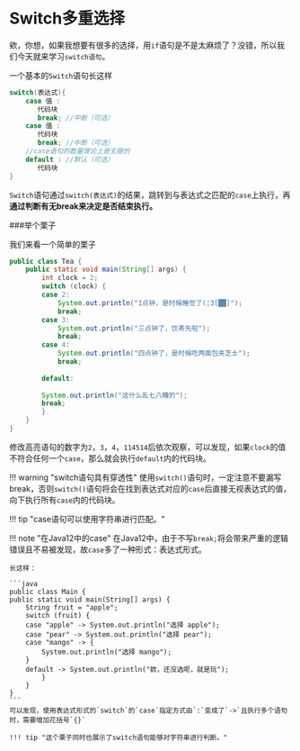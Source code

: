 # Switch多重选择

欸，你想，如果我想要有很多的选择，用`if`语句是不是太麻烦了？没错，所以我们今天就来学习`switch语句`。

一个基本的`Switch`语句长这样
```java
switch(表达式){
    case 值 :
       代码块
       break; //中断（可选）
    case 值 :
       代码块
       break; //中断（可选）
    //case语句的数量理论上是无限的
    default : //默认（可选）
       代码块
}
```
`Switch`语句通过`switch(表达式)`的结果，跳转到与表达式之匹配的`case`上执行，再 **通过判断有无break来决定是否结束执行。**

###举个栗子

我们来看一个简单的栗子

```java hl_lines="3"
public class Tea {
    public static void main(String[] args) {
        int clock = 2;
        switch (clock) {
        case 2:
            System.out.println("1点钟，是时候睡觉了(¦3[▓▓]");
            break;
        case 3:
            System.out.println("三点钟了，饮茶先啦");
            break;
        case 4:
            System.out.println("四点钟了，是时候吃两面包夹芝士");
            break;
            
        default:
        
        System.out.println("这什么乱七八糟的");
        break;
        }
    }
}

```

修改高亮语句的数字为`2`，`3`，`4`，`114514`后依次观察，可以发现，如果`clock`的值不符合任何一个`case`，那么就会执行`default`内的代码块。

!!! warning "switch语句具有穿透性"
    使用`switch()`语句时，一定注意不要漏写break，否则`switch()`语句将会在找到表达式对应的`case`后直接无视表达式的值，向下执行所有`case`内的代码块。

!!! tip "case语句可以使用字符串进行匹配。"

!!! note "在Java12中的case"
    在Java12中，由于不写`break;`将会带来严重的逻辑错误且不易被发现，故`case`多了一种形式：表达式形式。
    
    长这样：
    
    ```java
    public class Main {
    public static void main(String[] args) {
        String fruit = "apple";
        switch (fruit) {
        case "apple" -> System.out.println("选择 apple");
        case "pear" -> System.out.println("选择 pear");
        case "mango" -> {
            System.out.println("选择 mango");
        }
        default -> System.out.println("欸，还没选呢，就是玩");
            }
        }
    }
    ```
    可以发现，使用表达式形式的`switch`的`case`指定方式由`:`变成了`->`且执行多个语句时，需要增加花括号`{}`
    
    !!! tip "这个栗子同时也展示了switch语句能够对字符串进行判断。"
    
